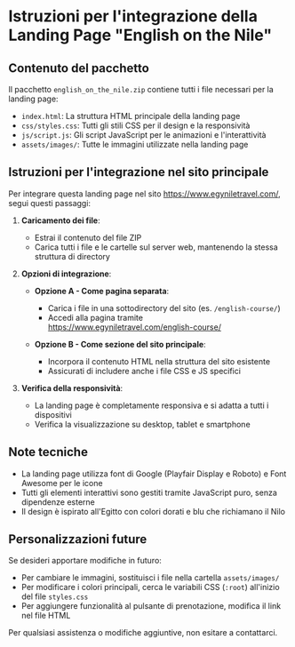 # Istruzioni per l'integrazione della Landing Page "English on the Nile"

## Contenuto del pacchetto

Il pacchetto `english_on_the_nile.zip` contiene tutti i file necessari per la landing page:

- `index.html`: La struttura HTML principale della landing page
- `css/styles.css`: Tutti gli stili CSS per il design e la responsività
- `js/script.js`: Gli script JavaScript per le animazioni e l'interattività
- `assets/images/`: Tutte le immagini utilizzate nella landing page

## Istruzioni per l'integrazione nel sito principale

Per integrare questa landing page nel sito https://www.egyniletravel.com/, segui questi passaggi:

1. **Caricamento dei file**:
   - Estrai il contenuto del file ZIP
   - Carica tutti i file e le cartelle sul server web, mantenendo la stessa struttura di directory

2. **Opzioni di integrazione**:
   - **Opzione A - Come pagina separata**: 
     - Carica i file in una sottodirectory del sito (es. `/english-course/`)
     - Accedi alla pagina tramite https://www.egyniletravel.com/english-course/
   
   - **Opzione B - Come sezione del sito principale**:
     - Incorpora il contenuto HTML nella struttura del sito esistente
     - Assicurati di includere anche i file CSS e JS specifici

3. **Verifica della responsività**:
   - La landing page è completamente responsiva e si adatta a tutti i dispositivi
   - Verifica la visualizzazione su desktop, tablet e smartphone

## Note tecniche

- La landing page utilizza font di Google (Playfair Display e Roboto) e Font Awesome per le icone
- Tutti gli elementi interattivi sono gestiti tramite JavaScript puro, senza dipendenze esterne
- Il design è ispirato all'Egitto con colori dorati e blu che richiamano il Nilo

## Personalizzazioni future

Se desideri apportare modifiche in futuro:

- Per cambiare le immagini, sostituisci i file nella cartella `assets/images/`
- Per modificare i colori principali, cerca le variabili CSS (`:root`) all'inizio del file `styles.css`
- Per aggiungere funzionalità al pulsante di prenotazione, modifica il link nel file HTML

Per qualsiasi assistenza o modifiche aggiuntive, non esitare a contattarci.
